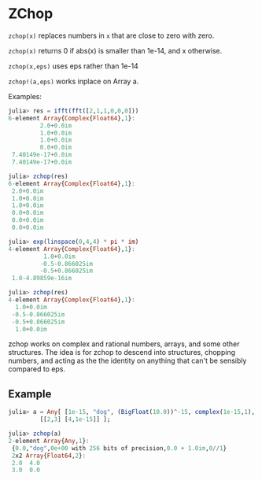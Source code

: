 # ZChop

`zchop(x)` replaces numbers in `x` that are close to zero with zero.

```zchop(x)``` returns 0 if abs(x) is smaller than 1e-14, and x otherwise.

```zchop(x,eps)``` uses eps rather than 1e-14

```zchop!(a,eps)``` works inplace on Array a.

Examples:

```julia
julia> res = ifft(fft([2,1,1,0,0,0]))
6-element Array{Complex{Float64},1}:
         2.0+0.0im
         1.0+0.0im
         1.0+0.0im
         0.0+0.0im
 7.40149e-17+0.0im
 7.40149e-17+0.0im

julia> zchop(res)
6-element Array{Complex{Float64},1}:
 2.0+0.0im
 1.0+0.0im
 1.0+0.0im
 0.0+0.0im
 0.0+0.0im
 0.0+0.0im
```

```julia
julia> exp(linspace(0,4,4) * pi * im)
4-element Array{Complex{Float64},1}:
          1.0+0.0im     
         -0.5-0.866025im
         -0.5+0.866025im
 1.0-4.89859e-16im

julia> zchop(res)
4-element Array{Complex{Float64},1}:
  1.0+0.0im     
 -0.5-0.866025im
 -0.5+0.866025im
  1.0+0.0im
```

zchop works on complex and rational numbers, arrays, and some other structures.
The idea is for zchop to descend into structures, chopping numbers, and acting as the
the identity on anything that can't be sensibly compared to eps.

## Example
```julia
julia> a = Any[ [1e-15, "dog", (BigFloat(10.0))^-15, complex(1e-15,1), 1 // 10^15],
         [[2,3] [4,1e-15]] ];

julia> zchop(a)
2-element Array{Any,1}:
 {0.0,"dog",0e+00 with 256 bits of precision,0.0 + 1.0im,0//1}
 2x2 Array{Float64,2}:
 2.0  4.0
 3.0  0.0
```
